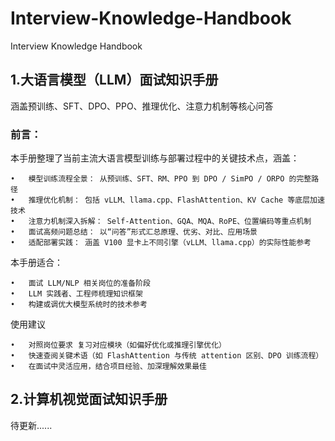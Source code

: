 # Interview-Knowledge-Handbook
Interview Knowledge Handbook

## 1.大语言模型（LLM）面试知识手册

涵盖预训练、SFT、DPO、PPO、推理优化、注意力机制等核心问答

### 前言：

本手册整理了当前主流大语言模型训练与部署过程中的关键技术点，涵盖：

	•	模型训练流程全景： 从预训练、SFT、RM、PPO 到 DPO / SimPO / ORPO 的完整路径
	•	推理优化机制： 包括 vLLM、llama.cpp、FlashAttention、KV Cache 等底层加速技术
	•	注意力机制深入拆解： Self-Attention、GQA、MQA、RoPE、位置编码等重点机制
	•	面试高频问题总结： 以“问答”形式汇总原理、优劣、对比、应用场景
	•	适配部署实践： 涵盖 V100 显卡上不同引擎（vLLM、llama.cpp）的实际性能参考

本手册适合：

	•	面试 LLM/NLP 相关岗位的准备阶段
	•	LLM 实践者、工程师梳理知识框架
	•	构建或调优大模型系统时的技术参考

使用建议

	•	对照岗位要求 复习对应模块（如偏好优化或推理引擎优化）
	•	快速查阅关键术语（如 FlashAttention 与传统 attention 区别、DPO 训练流程）
	•	在面试中灵活应用，结合项目经验、加深理解效果最佳


 ## 2.计算机视觉面试知识手册

 待更新......
